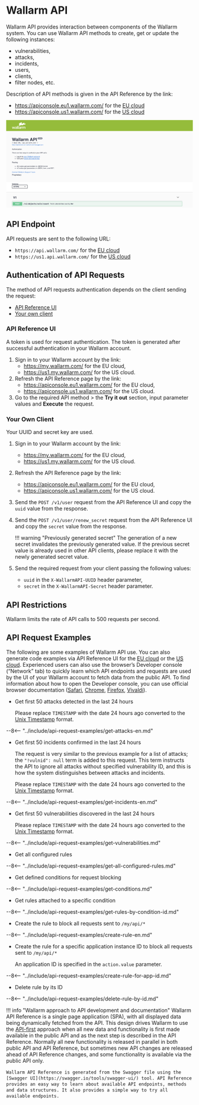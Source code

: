 # Wallarm API

Wallarm API provides interaction between components of the Wallarm system. You can use Wallarm API methods to create, get or update the following instances:
* vulnerabilities,
* attacks,
* incidents,
* users,
* clients,
* filter nodes, etc.

Description of API methods is given in the API Reference by the link:
* https://apiconsole.eu1.wallarm.com/ for the [EU cloud](../quickstart-en/how-wallarm-works/qs-intro-en.md#eu-cloud)
* https://apiconsole.us1.wallarm.com/ for the [US cloud](../quickstart-en/how-wallarm-works/qs-intro-en.md#us-cloud)

![!Wallarm API Reference](../images/wallarm-api-reference.png)

## API Endpoint

API requests are sent to the following URL:
* `https://api.wallarm.com/` for the [EU cloud](../quickstart-en/how-wallarm-works/qs-intro-en.md#eu-cloud)
* `https://us1.api.wallarm.com/` for the [US cloud](../quickstart-en/how-wallarm-works/qs-intro-en.md#us-cloud)

## Authentication of API Requests

The method of API requests authentication depends on the client sending the request:
* [API Reference UI](#api-reference-ui)
* [Your own client](#your-own-client)

### API Reference UI

A token is used for request authentication. The token is generated after successful authentication in your Wallarm account.

1. Sign in to your Wallarm account by the link:
    * https://my.wallarm.com/ for the EU cloud,
    * https://us1.my.wallarm.com/ for the US cloud.
2. Refresh the API Reference page by the link:
    * https://apiconsole.eu1.wallarm.com/ for the EU cloud,
    * https://apiconsole.us1.wallarm.com/ for the US cloud.
3. Go to the required API method > the **Try it out** section, input parameter values and **Execute** the request.

### Your Own Client

Your UUID and secret key are used.

1. Sign in to your Wallarm account by the link:
    * https://my.wallarm.com/ for the EU cloud,
    * https://us1.my.wallarm.com/ for the US cloud.
2. Refresh the API Reference page by the link:
    * https://apiconsole.eu1.wallarm.com/ for the EU cloud,
    * https://apiconsole.us1.wallarm.com/ for the US cloud.
3. Send the `POST /v1/user` request from the API Reference UI and copy the `uuid` value from the response.
4. Send the `POST /v1/user/renew_secret` request from the API Reference UI and copy the `secret` value from the response.

    !!! warning "Previously generated secret"
        The generation of a new secret invalidates the previously generated value. If the previous secret value is already used in other API clients, please replace it with the newly generated secret value.
5. Send the required request from your client passing the following values:
    * `uuid` in the `X‑WallarmAPI‑UUID` header parameter,
    * `secret` in the `X‑WallarmAPI‑Secret` header parameter.

## API Restrictions

Wallarm limits the rate of API calls to 500 requests per second.

## API Request Examples

The following are some examples of Wallarm API use. You can also generate code examples via API Reference UI for the [EU cloud](https://apiconsole.eu1.wallarm.com/) or the [US cloud](https://apiconsole.us1.wallarm.com/). Experienced users can also use the browser’s Developer console (“Network” tab) to quickly learn which API endpoints and requests are used by the UI of your Wallarm account to fetch data from the public API. To find information about how to open the Developer console, you can use official browser documentation ([Safari](https://support.apple.com/guide/safari/use-the-developer-tools-in-the-develop-menu-sfri20948/mac), [Chrome](https://developers.google.com/web/tools/chrome-devtools/), [Firefox](https://developer.mozilla.org/en-US/docs/Tools), [Vivaldi](https://help.vivaldi.com/article/developer-tools/)).

* Get first 50 attacks detected in the last 24 hours

    Please replace `TIMESTAMP` with the date 24 hours ago converted to the [Unix Timestamp](https://www.unixtimestamp.com/) format.

--8<-- "../include/api-request-examples/get-attacks-en.md"

* Get first 50 incidents confirmed in the last 24 hours

    The request is very similar to the previous example for a list of attacks; the `"!vulnid": null` term is added to this request. This term instructs the API to ignore all attacks without specified vulnerability ID, and this is how the system distinguishes between attacks and incidents.

    Please replace `TIMESTAMP` with the date 24 hours ago converted to the [Unix Timestamp](https://www.unixtimestamp.com/) format.

--8<-- "../include/api-request-examples/get-incidents-en.md"

* Get first 50 vulnerabilities discovered in the last 24 hours

    Please replace `TIMESTAMP` with the date 24 hours ago converted to the [Unix Timestamp](https://www.unixtimestamp.com/) format.

--8<-- "../include/api-request-examples/get-vulnerabilities.md"

* Get all configured rules

--8<-- "../include/api-request-examples/get-all-configured-rules.md"

* Get defined conditions for request blocking

--8<-- "../include/api-request-examples/get-conditions.md"

* Get rules attached to a specific condition

--8<-- "../include/api-request-examples/get-rules-by-condition-id.md"

* Create the rule to block all requests sent to `/my/api/*`

--8<-- "../include/api-request-examples/create-rule-en.md"

* Create the rule for a specific application instance ID to block all requests sent to `/my/api/*`

    An application ID is specified in the `action.value` parameter.

--8<-- "../include/api-request-examples/create-rule-for-app-id.md"

* Delete rule by its ID

--8<-- "../include/api-request-examples/delete-rule-by-id.md"

!!! info "Wallarm approach to API development and documentation"
    Wallarm API Reference is a single page application (SPA), with all displayed data being dynamically fetched from the API. This design drives Wallarm to use the [API-first](https://swagger.io/resources/articles/adopting-an-api-first-approach/) approach when all new data and functionality is first made available in the public API and as the next step is described in the API Reference. Normally all new functionality is released in parallel in both public API and API Reference, but sometimes new API changes are released ahead of API Reference changes, and some functionality is available via the public API only.
    
    Wallarm API Reference is generated from the Swagger file using the [Swagger UI](https://swagger.io/tools/swagger-ui/) tool. API Reference provides an easy way to learn about available API endpoints, methods and data structures. It also provides a simple way to try all available endpoints.
